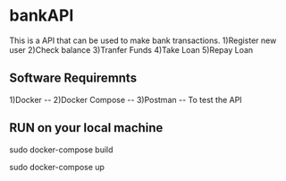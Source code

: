 # bankAPI
This is a API that can be used to make bank transactions.
1)Register new user
2)Check balance
3)Tranfer Funds
4)Take Loan
5)Repay Loan


Software Requiremnts
---------------------
1)Docker -- 
2)Docker Compose --
3)Postman -- To test the API


RUN on your local machine
--------------------------
sudo docker-compose build

sudo docker-compose up
